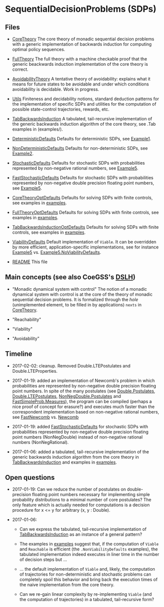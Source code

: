 # SequentialDecisionProblems (SDPs)

## Files

* [CoreTheory](CoreTheory.lidr) The core theory of monadic sequential
  decision problems with a generic implementation of backwards induction
  for computing optimal policy sequences.

* [FullTheory](FullTheory.lidr) The full theory with a machine checkable
  proof that the generic beackwards induction implementation of the core
  theory is correct.

* [AvoidabilityTheory](AvoidabilityTheory.lidr) A tentative theory of
  avoidability: explains what it means for future states to be avoidable
  and under which conditions avoidability is decidable. Work in
  progress.

* [Utils](Utils.lidr) Finiteness and decidability notions, standard
  deduction patterns for the implementation of specific SDPs and
  utilities for the computation of possible state-control trajectories,
  rewards, etc.

* [TabBackwardsInduction](TabBackwardsInduction.lidr) A tabulated,
  tail-recursive implementation of the generic backwards induction
  algorithm of the core theory, see .Tab examples in (examples/).

* [DeterministicDefaults](DeterministicDefaults.lidr) Defaults for
  deterministic SDPs, see [Example1](examples/Example1.lidr).

* [NonDeterministicDefaults](NonDeterministicDefaults.lidr) Defaults for
  non-deterministic SDPs, see [Example2](examples/Example2.lidr).

* [StochasticDefaults](StochasticDefaults.lidr) Defaults for stochastic
  SDPs with probabilities represented by non-negative rational numbers,
  see [Example5](examples/Example5.lidr).

* [FastStochasticDefaults](FastStochasticDefaults.lidr) Defaults for
  stochastic SDPs with probabilities represented by non-negative double
  precision floating point numbers, see
  [Example5](examples/Example5.lidr).

* [CoreTheoryOptDefaults](CoreTheoryOptDefaults.lidr) Defaults for
  solving SDPs with finite controls, see examples in
  [examples](examples/).

* [FullTheoryOptDefaults](FullTheoryOptDefaults.lidr) Defaults for
  solving SDPs with finite controls, see examples in
  [examples](examples/).

* [TabBackwardsInductionOptDefaults](TabBackwardsInductionOptDefaults.lidr)
  Defaults for solving SDPs with finite controls, see examples in
  [examples](examples/).

* [ViabilityDefaults](ViabilityDefaults.lidr) Default implementation of
  `Viable`. It can be overridden by more efficient, application-specific
  implementations, see for instance [Example5](examples/Example5.lidr)
  vs. [Example5.NoViabilityDefaults](examples/Example5.NoViabilityDefaults.lidr).

* [README](README.md) This file


## Main concepts (see also CoeGSS's [DSLH](https://gitlab.pik-potsdam.de/botta/IdrisLibs/tree/master/projects/CoeGSS/DSLH.md)) 

* "Monadic dynamical system with control" The notion of a monadic
  dynamical system with control is at the core of the theory of monadic
  sequential decision problems. It is formalized through the *hole*
  (unimplemented element, to be filled in by applications) `nexts` in
  [CoreTheory](CoreTheory.lidr).

* "Reachability"

* "Viability"

* "Avoidability"


## Timeline

* 2017-02-02: cleanup. Removed Double.LTEPostulates and
  Double.LTEProperties.

* 2017-01-19: added an implementation of Newcomb's problem in which
  probabilities are represented by non-negative double precision
  floating point numbers. In spite of the many postulates (see
  [Double.Postulates](Double/Postulates.lidr),
  [Double.LTEPostulates](Double/LTEPostulates.lidr),
  [NonNegDouble.Postulates](NonNegDouble/Postulates.lidr) and
  [FastSimpleProb.Measures](FastSimpleProb/Measures.lidr)), the program
  can be compiled (perhaps a nice proof of concept for erasure?)  and
  executes much faster than the correspondent implementation based on
  non-negative rational numbers, see
  [FastNewcomb](applications/FastNewcomb.lidr)
  vs. [Newcomb](applications/Newcomb.lidr)

* 2017-01-19: added
  [FastStochasticDefaults](FastStochasticDefaults.lidr) for stochastic
  SDPs with probabilities represented by non-negative double precision
  floating point numbers (NonNegDouble) instead of non-negative rational
  numbers (NonNegRational).

* 2017-01-06: added a tabulated, tail-recursive implementation of the
  generic backwards induction algorithm from the core theory in
  [TabBackwardsInduction](TabBackwardsInduction.lidr) and examples in
  [examples](examples/).
  

## Open questions

* 2017-01-19: Can we reduce the number of postulates on double-precision
  floating point numbers necessary for implementing simple probability
  distributions to a minimal number of core postulates? The only feature
  which is actually needed for computations is a decision procedure for
  x <= y for arbitrary (x, y : Double).

* 2017-01-06:

    * Can we express the tabulated, tail-recursive implementation of
       [TabBackwardsInduction](TabBackwardsInduction.lidr) as an
       instance of a general pattern?

    * The examples in [examples](examples/) suggest that, if the
      computation of `Viable` and `Reachable` is efficient (the
      `.NonViabilityDefaults` examples), the tabulated implementation
      indeed executes in liner time in the number of decision steps but
      ...

    * ... the default implementation of `Viable` and, likely, the
      computation of trajectories for non-deterministic and stochastic
      problems can completely spoil this behavior and bring back the
      execution times of the naive implementation from the core theory.

    * Can we re-gain linear complexity by re-implementing `Viable` (and
      the computation of trajectories) in a tabulated, tail-recursive
      form?


